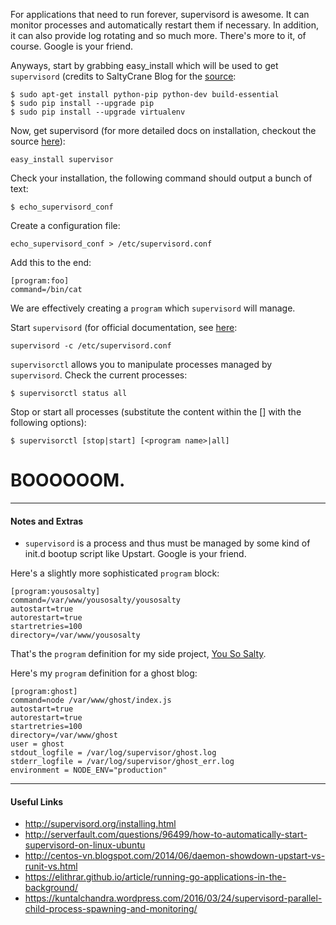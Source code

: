 For applications that need to run forever, supervisord is awesome. It can monitor processes and automatically restart them if necessary. In addition, it can also provide log rotating and so much more. There's more to it, of course. Google is your friend.

Anyways, start by grabbing easy_install which will be used to get `supervisord` (credits to SaltyCrane Blog for the [source](http://www.saltycrane.com/blog/2010/02/how-install-pip-ubuntu/):
```
$ sudo apt-get install python-pip python-dev build-essential 
$ sudo pip install --upgrade pip 
$ sudo pip install --upgrade virtualenv
```

Now, get supervisord (for more detailed docs on installation, checkout the source [here](http://supervisord.org/installing.html)):
```
easy_install supervisor
```

Check your installation, the following command should output a bunch of text: 
```
$ echo_supervisord_conf
```

Create a configuration file:
```
echo_supervisord_conf > /etc/supervisord.conf
```

Add this to the end:
```
[program:foo]
command=/bin/cat
```

We are effectively creating a `program` which `supervisord` will manage.

Start `supervisord` (for official documentation, see [here](http://supervisord.org/running.html):
```
supervisord -c /etc/supervisord.conf
```

`supervisorctl` allows you to manipulate processes managed by `supervisord`. Check the current processes:
```
$ supervisorctl status all
```

Stop or start all processes (substitute the content within the [] with the following options):
```
$ supervisorctl [stop|start] [<program name>|all]
```

# BOOOOOOM.

--- 

#### Notes and Extras

- `supervisord` is a process and thus must be managed by some kind of init.d bootup script like Upstart. Google is your friend.

Here's a slightly more sophisticated `program` block:
```
[program:yousosalty]
command=/var/www/yousosalty/yousosalty
autostart=true
autorestart=true
startretries=100
directory=/var/www/yousosalty
```
That's the `program` definition for my side project, [You So Salty](yousosalty.com).

Here's my `program` definition for a ghost blog:
```
[program:ghost]
command=node /var/www/ghost/index.js
autostart=true
autorestart=true
startretries=100
directory=/var/www/ghost
user = ghost
stdout_logfile = /var/log/supervisor/ghost.log
stderr_logfile = /var/log/supervisor/ghost_err.log
environment = NODE_ENV="production"
```

---

#### Useful Links
- http://supervisord.org/installing.html
- http://serverfault.com/questions/96499/how-to-automatically-start-supervisord-on-linux-ubuntu
- http://centos-vn.blogspot.com/2014/06/daemon-showdown-upstart-vs-runit-vs.html
- https://elithrar.github.io/article/running-go-applications-in-the-background/
- https://kuntalchandra.wordpress.com/2016/03/24/supervisord-parallel-child-process-spawning-and-monitoring/